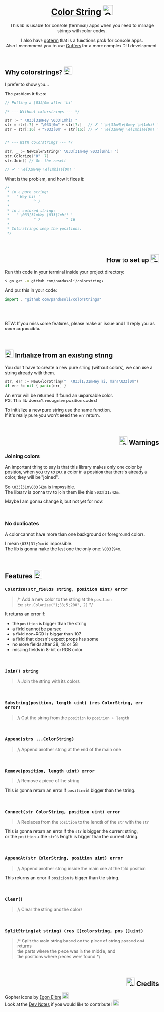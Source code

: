<div align='center'>

# [Color String](https://github.com/pandasoli/colorstring) <img width='32' src='https://raw.githubusercontent.com/egonelbre/gophers/master/icon/emoji/gopher-blushing.png' alt='Gopher icon'/>

This lib is usable for console (terminal) apps when you need to manage strings with color codes.

I also have [goterm](https://github.com/pandasoli/goterm) that is a functions pack for console apps.  
Also I recommend you to use [Guffers](https://github.com/pandasoli/guffers) for a more complex CLI development.
</div>

<br/>

## Why colorstrings? <img width='27' src='https://raw.githubusercontent.com/egonelbre/gophers/master/icon/emoji/gopher-thinking.png' alt='Gopher icon'/>

I prefer to show you...

The problem it fixes:

```go
// Putting a \033[0m after 'hi'

/* --- Without colorstrings --- */

str := " \033[31mHey \033[1mhi! "
str = str[:7] + "\033[0m" + str[7:]   // ✗ ' \e[31mH\e[0mey \e[1mhi! '
str = str[:16] + "\033[0m" + str[16:] // ✔ ' \e[31mHey \e[1mhi\e[0m! '


/* --- With colorstrings --- */

str, _ := NewColorString(" \033[31mHey \033[1mhi! ")
str.Colorize("0", 7)
str.Join() // Get the result

// ✔ ' \e[31mHey \e[1mhi\e[0m! '
```

What is the problem, and how it fixes it:

```go
/*
 * in a pure string:
 *   ' Hey hi! '
 *           ^ 7
 *
 * in a colored string:
 *   ' \033[31mHey \033[1mhi! '
 *           ^ 7            ^ 16
 *
 * Colorstrings keep the positions.
 */
```

<br/>
<div align='right'>

## How to set up <img width='27' src='https://raw.githubusercontent.com/egonelbre/gophers/master/icon/emoji/gopher-pirate.png' alt='Gopher icon'/>
</div>

Run this code in your terminal inside your project directory:
```bash
$ go get -u github.com/pandasoli/colorstrings
```

And put this in your code:
```go
import . "github.com/pandasoli/colorstrings"
```

<br/>
<br/>

BTW: If you miss some features, please make an issue and I'll reply you as soon as possible.

<br/>

## <img width='27' src='https://raw.githubusercontent.com/egonelbre/gophers/master/icon/emoji/gopher-idea.png' alt='Gother icon'/> Initialize from an existing string

You don't have to create a new pure string (without colors), we can use a string already with them.

```go
str, err := NewColorString("  \033[1;31mHey hi, man!\033[0m")
if err != nil { panic(err) }
```
An error will be returned if found an unparsable color.  
PS: This lib doesn't recognize position codes!

To initialize a new pure string use the same function.  
If it's really pure you won't need the `err` return.

<br/>
<div align='right'>

## <img width='27' src='https://raw.githubusercontent.com/egonelbre/gophers/master/icon/emoji/gopher-insomnia.png' alt='Gopher icon'/> Warnings
</div>

### Joining colors

An important thing to say is that this library makes only one color by position, when you try to put a color in a position that there's already a color, they will be "joined".

So `\033[31m\033[42m` is impossible.  
The library is gonna try to join them like this `\033[31;42m`.

Maybe I am gonna change it, but not yet for now.

<br/>

### No duplicates

A color cannot have more than one background or foreground colors.

I mean `\033[31;94m` is impossible.  
The lib is gonna make the last one the only one: `\033[94m`.

<br/>

## Features <img width='27' src='https://raw.githubusercontent.com/egonelbre/gophers/master/icon/emoji/gopher-smiling-blushing.png' alt='Gopher icon'/>

### `Colorize(str_fields string, position uint) error`
> /* Add a new color to the string at the `position`  
> Ex: `str.Colorize("1;38;5;200", 2)` */

It returns an error if:
- the `position` is bigger than the string
- a field cannot be parsed
- a field non-RGB is bigger than 107
- a field that doesn't expect props has some
- no more fields after 38, 48 or 58
- missing fields in 8-bit or RGB color

<br/>

### `Join() string`
> // Join the string with its colors

<br/>

### `Substring(position, length uint) (res ColorString, err error)`
> // Cut the string from the `position` to `position + length`

<br/>

### `Append(strs ...ColorString)`
> // Append another string at the end of the main one

<br/>

### `Remove(position, length uint) error`
> // Remove a piece of the string

This is gonna return an error if `position` is bigger than the string.

<br/>

### `Connect(str ColorString, position uint) error`
> // Replaces from the `position` to the length of the `str` with the `str`

This is gonna return an error if the `str` is bigger the current string,  
or the `position` + the `str`'s length is bigger than the current string.

<br/>

### `AppendAt(str ColorString, position uint) error`
> // Append another string inside the main one at the told position

This returns an error if `position` is bigger than the string.

<br/>

### `Clear()`
> // Clear the string and the colors

<br/>

### `SplitString(at string) (res []colorstring, pos []uint)`
> /* Split the main string based on the piece of string passed and returns  
> the parts where the piece was in the middle, and  
> the positions where pieces were found */

<br/>
<div align='right'>

## <img width='27' src='https://raw.githubusercontent.com/egonelbre/gophers/master/icon/emoji/gopher-wink.png' alt='Gopher icon'/> Credits
</div>

Gopher icons by [Egon Elbre](https://github.com/egonelbre/gophers) <img width='20' src='https://raw.githubusercontent.com/egonelbre/gophers/master/icon/emoji/gopher-mind-blown.png' alt='Gopher icon'/>  
Look at the [Dev Notes](./.docs/dev-notes.md) if you would like to contribute! <img width='20' src='https://raw.githubusercontent.com/egonelbre/gophers/master/icon/emoji/gopher-pirate.png' alt='Gopher icon'/>

